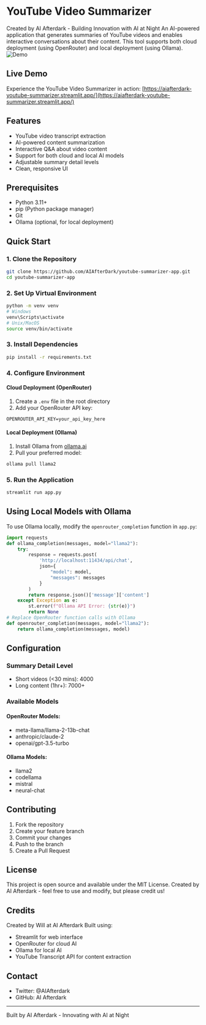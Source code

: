# YouTube Video Summarizer
Created by AI Afterdark - Building Innovation with AI at Night
An AI-powered application that generates summaries of YouTube videos and enables interactive conversations about their content. This tool supports both cloud deployment (using OpenRouter) and local deployment (using Ollama).
<img src="img/YoutubeVideoSummarizer.gif" alt="Demo" autoplay loop>

## Live Demo
Experience the YouTube Video Summarizer in action: [https://aiafterdark-youtube-summarizer.streamlit.app/](https://aiafterdark-youtube-summarizer.streamlit.app/)

## Features
- YouTube video transcript extraction
- AI-powered content summarization
- Interactive Q&A about video content
- Support for both cloud and local AI models
- Adjustable summary detail levels
- Clean, responsive UI

## Prerequisites
- Python 3.11+
- pip (Python package manager)
- Git
- Ollama (optional, for local deployment)

## Quick Start
### 1. Clone the Repository
```bash
git clone https://github.com/AIAfterDark/youtube-summarizer-app.git
cd youtube-summarizer-app
```

### 2. Set Up Virtual Environment
```bash
python -m venv venv
# Windows
venv\Scripts\activate
# Unix/MacOS
source venv/bin/activate
```

### 3. Install Dependencies
```bash
pip install -r requirements.txt
```

### 4. Configure Environment
#### Cloud Deployment (OpenRouter)
1. Create a `.env` file in the root directory
2. Add your OpenRouter API key:
```env
OPENROUTER_API_KEY=your_api_key_here
```

#### Local Deployment (Ollama)
1. Install Ollama from [ollama.ai](https://ollama.ai)
2. Pull your preferred model:
```bash
ollama pull llama2
```

### 5. Run the Application
```bash
streamlit run app.py
```

## Using Local Models with Ollama
To use Ollama locally, modify the `openrouter_completion` function in `app.py`:
```python
import requests
def ollama_completion(messages, model="llama2"):
    try:
        response = requests.post(
            'http://localhost:11434/api/chat',
            json={
                "model": model,
                "messages": messages
            }
        )
        return response.json()['message']['content']
    except Exception as e:
        st.error(f"Ollama API Error: {str(e)}")
        return None
# Replace OpenRouter function calls with Ollama
def openrouter_completion(messages, model="llama2"):
    return ollama_completion(messages, model)
```

## Configuration
### Summary Detail Level
- Short videos (<30 mins): 4000
- Long content (1hr+): 7000+

### Available Models
#### OpenRouter Models:
- meta-llama/llama-2-13b-chat
- anthropic/claude-2
- openai/gpt-3.5-turbo

#### Ollama Models:
- llama2
- codellama
- mistral
- neural-chat

## Contributing
1. Fork the repository
2. Create your feature branch
3. Commit your changes
4. Push to the branch
5. Create a Pull Request

## License
This project is open source and available under the MIT License. Created by AI Afterdark - feel free to use and modify, but please credit us!

## Credits
Created by Will at AI Afterdark
Built using:
- Streamlit for web interface
- OpenRouter for cloud AI
- Ollama for local AI
- YouTube Transcript API for content extraction

## Contact
- Twitter: @AIAfterdark
- GitHub: AI Afterdark

---
Built by AI Afterdark - Innovating with AI at Night
